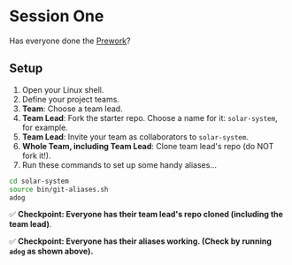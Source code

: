 # Session One

Has everyone done the [Prework](prework.md)?

## Setup
1. Open your Linux shell.
1. Define your project teams.
1. **Team**: Choose a team lead.
1. **Team Lead**: Fork the starter repo.  Choose a name for it: `solar-system`, for example.
1. **Team Lead**: Invite your team as collaborators to `solar-system`.
1. **Whole Team, including Team Lead**: Clone team lead's repo (do NOT fork it!).
1. Run these commands to set up some handy aliases...
```bash
cd solar-system
source bin/git-aliases.sh
adog
```

✅ **Checkpoint: Everyone has their team lead's repo cloned (including the team lead)**.

✅ **Checkpoint: Everyone has their aliases working. (Check by running `adog` as shown above).**


